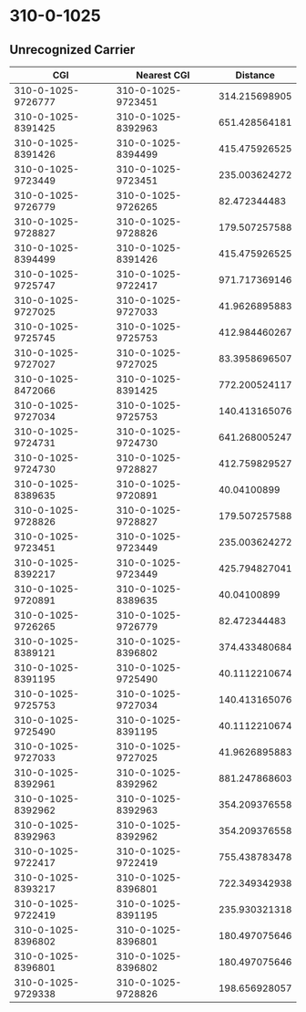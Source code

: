 # 310-0-1025
## Unrecognized Carrier


| CGI | Nearest CGI | Distance |
|-----|-------------|----------|
| 310-0-1025-9726777 | 310-0-1025-9723451 | 314.215698905 |
| 310-0-1025-8391425 | 310-0-1025-8392963 | 651.428564181 |
| 310-0-1025-8391426 | 310-0-1025-8394499 | 415.475926525 |
| 310-0-1025-9723449 | 310-0-1025-9723451 | 235.003624272 |
| 310-0-1025-9726779 | 310-0-1025-9726265 | 82.472344483 |
| 310-0-1025-9728827 | 310-0-1025-9728826 | 179.507257588 |
| 310-0-1025-8394499 | 310-0-1025-8391426 | 415.475926525 |
| 310-0-1025-9725747 | 310-0-1025-9722417 | 971.717369146 |
| 310-0-1025-9727025 | 310-0-1025-9727033 | 41.9626895883 |
| 310-0-1025-9725745 | 310-0-1025-9725753 | 412.984460267 |
| 310-0-1025-9727027 | 310-0-1025-9727025 | 83.3958696507 |
| 310-0-1025-8472066 | 310-0-1025-8391425 | 772.200524117 |
| 310-0-1025-9727034 | 310-0-1025-9725753 | 140.413165076 |
| 310-0-1025-9724731 | 310-0-1025-9724730 | 641.268005247 |
| 310-0-1025-9724730 | 310-0-1025-9728827 | 412.759829527 |
| 310-0-1025-8389635 | 310-0-1025-9720891 | 40.04100899 |
| 310-0-1025-9728826 | 310-0-1025-9728827 | 179.507257588 |
| 310-0-1025-9723451 | 310-0-1025-9723449 | 235.003624272 |
| 310-0-1025-8392217 | 310-0-1025-9723449 | 425.794827041 |
| 310-0-1025-9720891 | 310-0-1025-8389635 | 40.04100899 |
| 310-0-1025-9726265 | 310-0-1025-9726779 | 82.472344483 |
| 310-0-1025-8389121 | 310-0-1025-8396802 | 374.433480684 |
| 310-0-1025-8391195 | 310-0-1025-9725490 | 40.1112210674 |
| 310-0-1025-9725753 | 310-0-1025-9727034 | 140.413165076 |
| 310-0-1025-9725490 | 310-0-1025-8391195 | 40.1112210674 |
| 310-0-1025-9727033 | 310-0-1025-9727025 | 41.9626895883 |
| 310-0-1025-8392961 | 310-0-1025-8392962 | 881.247868603 |
| 310-0-1025-8392962 | 310-0-1025-8392963 | 354.209376558 |
| 310-0-1025-8392963 | 310-0-1025-8392962 | 354.209376558 |
| 310-0-1025-9722417 | 310-0-1025-9722419 | 755.438783478 |
| 310-0-1025-8393217 | 310-0-1025-8396801 | 722.349342938 |
| 310-0-1025-9722419 | 310-0-1025-8391195 | 235.930321318 |
| 310-0-1025-8396802 | 310-0-1025-8396801 | 180.497075646 |
| 310-0-1025-8396801 | 310-0-1025-8396802 | 180.497075646 |
| 310-0-1025-9729338 | 310-0-1025-9728826 | 198.656928057 |
